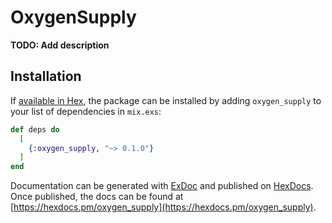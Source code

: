 # OxygenSupply

**TODO: Add description**

## Installation

If [available in Hex](https://hex.pm/docs/publish), the package can be installed
by adding `oxygen_supply` to your list of dependencies in `mix.exs`:

```elixir
def deps do
  [
    {:oxygen_supply, "~> 0.1.0"}
  ]
end
```

Documentation can be generated with [ExDoc](https://github.com/elixir-lang/ex_doc)
and published on [HexDocs](https://hexdocs.pm). Once published, the docs can
be found at [https://hexdocs.pm/oxygen_supply](https://hexdocs.pm/oxygen_supply).

